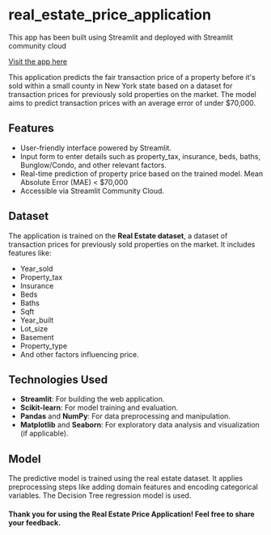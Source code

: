 # real_estate_price_application
This app has been built using Streamlit and deployed with Streamlit community cloud

[Visit the app here](https://loan-application-app.streamlit.app/)

This application predicts the fair transaction price of a property before it's sold within a small county in New York state based on a dataset for transaction prices for previously sold properties on the market. The model aims to predict transaction prices with an average error of under $70,000.

## Features
- User-friendly interface powered by Streamlit.
- Input form to enter details such as property_tax, insurance, beds, baths, Bunglow/Condo, and other relevant factors.
- Real-time prediction of property price based on the trained model. Mean Absolute Error (MAE) < $70,000
- Accessible via Streamlit Community Cloud.

## Dataset
The application is trained on the **Real Estate dataset**, a dataset of transaction prices for previously sold properties on the market. It includes features like:
- Year_sold
- Property_tax
- Insurance
- Beds
- Baths
- Sqft
- Year_built
- Lot_size
- Basement
- Property_type
- And other factors influencing price.


## Technologies Used
- **Streamlit**: For building the web application.
- **Scikit-learn**: For model training and evaluation.
- **Pandas** and **NumPy**: For data preprocessing and manipulation.
- **Matplotlib** and **Seaborn**: For exploratory data analysis and visualization (if applicable).

## Model
The predictive model is trained using the real estate dataset. It applies preprocessing steps like adding domain features and encoding categorical variables. The Decision Tree regression model is used.


#### Thank you for using the Real Estate Price Application! Feel free to share your feedback.
